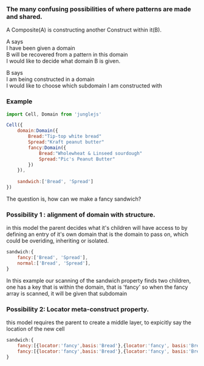 ### The many confusing possibilities of where patterns are made and shared.

A Composite\(A\) is constructing another Construct within it\(B\).

A says  
  I have been given a domain  
  B will be recovered from a pattern in this domain  
  I would like to decide what domain B is given.

B says  
  I am being constructed in a domain  
  I would like to choose which subdomain I am constructed with

### Example

```js
import Cell, Domain from 'junglejs'

Cell({
    domain:Domain({
        Bread:"Tip-top white bread"
        Spread:"Kraft peanut butter"
        fancy:Domain({
            Bread:"Wholewheat & Linseed sourdough"
            Spread:"Pic's Peanut Butter"
        })
    }),
    
    sandwich:['Bread', 'Spread']  
})
```

The question is, how can we make a fancy sandwich? 

### Possibility 1 : alignment of domain with structure.

in this model the parent decides what it's children will have access to by defining an entry of it's own domain that is the domain to pass on, which could be overiding, inheriting or isolated.

```js
sandwich:{
    fancy:['Bread', 'Spread'],
    normal:['Bread', 'Spread'],
}
```

In this example our scanning of the sandwich property finds two children, one has a key that is within the domain, that is 'fancy' so when the fancy array is scanned, it will be given that subdomain 

### Possibility 2: Locator meta-construct property.

this model requires the parent to create a middle layer, to expicitly say the location of the new cell

```js
sandwich:{
    fancy:[{locator:'fancy',basis:'Bread'},{locator:'fancy', basis:'Bread'}]
    fancy:[{locator:'fancy',basis:'Bread'},{locator:'fancy', basis:'Bread'}]
}
```



